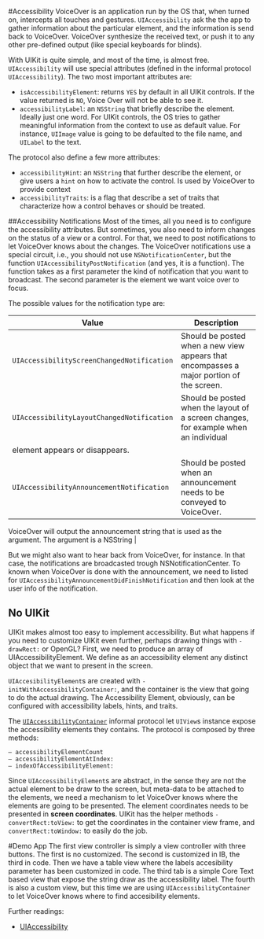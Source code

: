#Accessibility
VoiceOver is an application run by the OS that, when turned on, intercepts all touches and gestures. `UIAccessibility` ask the the app to gather information about the particular element, and the information is send back to VoiceOver. VoiceOver synthesize the received text, or push it to any other pre-defined output (like special keyboards for blinds). 

With UIKit is quite simple, and most of the time, is almost free. `UIAccessibility` will use special attributes (defined in the informal protocol `UIAccessibility`). The two most important attributes are: 

* `isAccessibilityElement`: returns `YES` by default in all UIKit  controls. If the value returned is `NO`, Voice Over will not be able to see it. 
* `accessibilityLabel`: an `NSString` that briefly describe the element. Ideally just one word. For UIKit controls, the OS tries to gather meaningful information from the context to use as default value. For instance, `UIImage` value is going to be defaulted to the file name, and `UILabel` to the text. 

The protocol also define a few more attributes: 
* `accessibilityHint`: an `NSString` that further describe the element, or give users a `hint` on how to activate the control. Is used by VoiceOver to provide context
* `accessibilityTraits`: is a flag that describe a set of traits that characterize how a control behaves or should be treated.

##Accessibility Notifications
Most of the times, all you need is to configure the accessibility attributes. But sometimes, you also need to inform changes on the status of a view or a control. For that, we need to post notifications to let VoiceOver knows about the changes. The VoiceOver notifications use a special circuit, i.e., you should not use `NSNotificationCenter`, but the function `UIAccessibilityPostNotification` (and yes, it is a function). The function takes as a first parameter the kind of notification that you want to broadcast. The second parameter is the element we want voice over to focus. 

The possible values for the notification type are: 

| Value | Description |
| --- | --- |
| `UIAccessibilityScreenChangedNotification` | Should be posted when a new view appears that encompasses a major portion of the screen. |
| `UIAccessibilityLayoutChangedNotification` | Should be posted when the layout of a screen changes, for example when an individual
 element appears or disappears. |
| `UIAccessibilityAnnouncementNotification` | Should be posted when an announcement needs to be conveyed to VoiceOver. 
 VoiceOver will output the announcement string that is used as the argument.
 The argument is a NSString |

But we might also want to hear back from VoiceOver, for instance. In that case, the notifications are broadcasted trough NSNotificationCenter. To known when VoiceOver is done with the announcement, we need to listed for `UIAccessibilityAnnouncementDidFinishNotification` and then look at the user info of the notification. 

## No UIKit
UIKit makes almost too easy to implement accessibility. But what happens if you need to customize UIKit even further, perhaps drawing things with `-drawRect:` or OpenGL? First, we need to produce an array of UIAccessibilityElement. We define as an accessibility element any distinct object that we want to present in the screen. 

`UIAccesibilityElement`s are created with `-initWithAccessibilityContainer:`, and the container is the view that going to do the actual drawing. The Accessibility Element, obviously, can be configured with accessibility labels, hints, and traits. 

The [`UIAccessibilityContainer`](https://developer.apple.com/library/ios/documentation/uikit/reference/UIAccessibilityContainer_Protocol/Introduction/Introduction.html) informal protocol let `UIView`s instance expose the accessibility elements they contains. The protocol is composed by three methods: 

	– accessibilityElementCount
	– accessibilityElementAtIndex:
	– indexOfAccessibilityElement:
 
Since `UIAccessibilityElement`s are abstract, in the sense they are not the actual element to be draw to the screen, but meta-data to be attached to the elements, we need a mechanism to let VoiceOver knows where the elements are going to be presented. The element coordinates needs to be presented in **screen coordinates**. UIKit has the helper methods `-convertRect:toView:` to get the coordinates in the container view frame, and `convertRect:toWindow:` to easily do the job. 

#Demo App
The first view controller is simply a view controller with three buttons. The first is no customized. The second is customized in IB, the third in code. 
Then we have a table view where the labels accesibility parameter has been customized in code. 
The third tab is a simple Core Text based view that expose the string draw as the accessibility label. 
The fourth is also a custom view, but this time we are using `UIAccessibilityContainer` to let VoiceOver knows where to find accesibility elements. 

Further readings: 
* [UIAccessibility](http://nshipster.com/uiaccessibility/) 